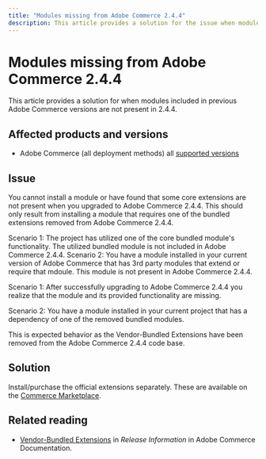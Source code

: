 ```yaml
---
title: "Modules missing from Adobe Commerce 2.4.4"
description: This article provides a solution for the issue when modules included in previous Adobe Commerce versions are not present in 2.4.4.
---
```


# Modules missing from Adobe Commerce 2.4.4

This article provides a solution for when modules included in previous Adobe Commerce versions are not present in 2.4.4.

## Affected products and versions

* Adobe Commerce (all deployment methods) all  [supported versions](https://www.adobe.com/content/dam/cc/en/legal/terms/enterprise/pdfs/Adobe-Commerce-Software-Lifecycle-Policy.pdf)

## Issue

You cannot install a module or have found that some core extensions are not present when you upgraded to Adobe Commerce 2.4.4. This should only result from installing a module that requires one of the bundled extensions removed from Adobe Commerce 2.4.4.

Scenario 1: The project has utilized one of the core bundled module's functionality. The utilized bundled module is not included in Adobe Commerce 2.4.4. 
Scenario 2: You have a module installed in your current version of Adobe Commerce that has 3rd party modules that extend or require that mdoule. This module is not present in Adobe Commerce 2.4.4. 

Scenario 1: After successfully upgrading to Adobe Commerce 2.4.4 you realize that the module and its provided functionality are missing.

Scenario 2: You have a module installed in your current project that has a dependency of one of the removed bundled modules.

This is expected behavior as the Vendor-Bundled Extensions have been removed from the Adobe Commerce 2.4.4 code base. 

## Solution

Install/purchase the official extensions separately. These are available on the [Commerce Marketplace](https://marketplace.magento.com/extensions.html).

## Related reading

* [Vendor-Bundled Extensions](https://experienceleague.adobe.com/docs/commerce-operations/release/notes/adobe-commerce/2-4-4.html?lang=en#vendor-bundled-extensions) in _Release Information_ in Adobe Commerce Documentation.
